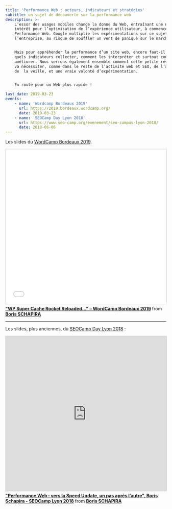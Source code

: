 ```yaml
---
title: 'Performance Web : acteurs, indicateurs et stratégies'
subtitle: un sujet de découverte sur la performance web
description: >-
    L’essor des usages mobiles change la donne du Web, entraînant une nouvel
    intérêt pour l’optimisation de l’expérience utilisateur, à commencer par la
    Performance Web. Google multiplie les expérimentations sur ce sujet-clé pour
    l’entreprise, au risque de souffler un vent de panique sur le marché.


    Mais pour appréhender la performance d’un site web, encore faut-il savoir
    quels indicateurs collecter, comment les interpréter et surtout comment les
    améliorer. Nous verrons également ensemble comment cette petite révolution
    va nécessiter, comme dans le reste de l’activité web et SEO, de l’agilité,
    de  la veille, et une vraie volonté d’expérimentation.


    En route pour un Web plus rapide !

last_date: 2019-03-23
events:
    - name: 'Wordcamp Bordeaux 2019'
      url: https://2019.bordeaux.wordcamp.org/
      date: 2019-03-23
    - name: 'SEOCamp Day Lyon 2018'
      url: https://www.seo-camp.org/evenement/seo-campus-lyon-2018/
      date: 2018-06-06
---
```


Les slides du
[WordCamp Bordeaux 2019](https://2019.bordeaux.wordcamp.org/session/wp-super-cache-rocket-reloaded-ou-comment-suivre-et-ameliorer-la-performance-web-de-son-site-wordpress-sans-sarracher-les-cheveux/).

<iframe loading="lazy" src="//www.slideshare.net/slideshow/embed_code/key/dU3lAFAz34HFaI" width="595" height="485" frameborder="0" marginwidth="0" marginheight="0" scrolling="no" style="border:1px solid #CCC; border-width:1px; margin-bottom:5px; max-width: 100%;" allowfullscreen> </iframe> <div style="margin-bottom:5px"> <strong> <a href="//www.slideshare.net/bschapira/wp-super-cache-rocket-reloaded-wordcamp-bordeaux-2019-137821377" title="&quot;WP Super Cache Rocket Reloaded…&quot; – WordCamp Bordeaux 2019" target="_blank">&quot;WP Super Cache Rocket Reloaded…&quot; – WordCamp Bordeaux 2019</a> </strong> from <strong><a href="https://www.slideshare.net/bschapira" target="_blank">Boris SCHAPIRA</a></strong> </div>

---

Les slides, plus anciennes, du
[SEOCamp Day Lyon 2018](https://www.seo-camp.org/evenement/seo-campus-lyon-2018/)
:

<iframe loading="lazy" src="https://www.slideshare.net/slideshow/embed_code/key/uDzgZ1BUv9htEh" width="595" height="485" frameborder="0" marginwidth="0" marginheight="0" scrolling="no" style="border:1px solid #CCC; border-width:1px; margin-bottom:5px; max-width: 100%;" allowfullscreen> </iframe> <div style="margin-bottom:5px"> <strong> <a href="//www.slideshare.net/bschapira/performance-web-vers-la-speed-update-un-pas-aprs-lautre-boris-schapira-seocamp-lyon-2018" title="&quot;Performance Web : vers la Speed Update, un pas après l’autre&quot;, Boris Schapira - SEOCamp Lyon 2018" target="_blank">&quot;Performance Web : vers la Speed Update, un pas après l’autre&quot;, Boris Schapira - SEOCamp Lyon 2018</a> </strong> from <strong><a href="https://www.slideshare.net/bschapira" target="_blank">Boris SCHAPIRA</a></strong> </div>
